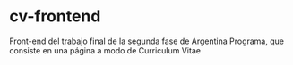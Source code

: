 # cv-frontend
Front-end del trabajo final de la segunda fase de Argentina Programa, que consiste en una página a modo de Curriculum Vitae
